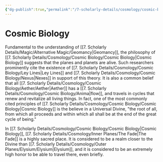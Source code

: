 ```yaml
---
{"dg-publish":true,"permalink":"/7-scholarly-details/cosmology/cosmic-biology/cosmic-biology/","noteIcon":""}
---
```


# Cosmic Biology

Fundamental to the understanding of [[7. Scholarly Details/Magic/Alternative Magic/Geomancy\|Geomancy]], the philosophy of [[7. Scholarly Details/Cosmology/Cosmic Biology/Cosmic Biology\|Cosmic Biology]] suggests that the planes and planets are alive. Such researchers prominently cite the existence of [[7. Scholarly Details/Cosmology/Cosmic Biology/Ley Lines\|Ley Lines]] and [[7. Scholarly Details/Cosmology/Cosmic Biology/Nexus\|Nexes]] in support of this theory. It is also a common belief that all [[7. Scholarly Details/Cosmology/Cosmic Biology/Aether/Aether\|Aether]] has a [[7. Scholarly Details/Cosmology/Cosmic Biology/Anima\|flow]], and travels in cycles that renew and revitalize all living things. In fact, one of the most commonly cited principles of [[7. Scholarly Details/Cosmology/Cosmic Biology/Cosmic Biology\|Cosmic Biology]] is the believe in a Universal Divine, "the root of all, from which all proceeds and within which all shall be at the end of the great cycle of being."

In [[7. Scholarly Details/Cosmology/Cosmic Biology/Cosmic Biology\|Cosmic Biology]], [[7. Scholarly Details/Cosmology/Inner Planes/The Fade\|The Fade]] is a highly sacred place. It is considered to be a realm closer to the Divine than [[7. Scholarly Details/Cosmology/Outer Planes/Elysium/Elysium\|Elysium]], and it is considered to be an extremely high honor to be able to travel there, even briefly. 
